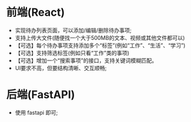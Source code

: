 # 前端(React)
- 实现待办列表页面，可以添加/编辑/删除待办事项; 
- 支持上传大文件(随便找一个大于500MB的文本、视频或其他文件都可以)
- 【可选】每个待办事项支持添加多个“标签”(例如“工作”、“生活”、“学习”)
- 【可选】支持筛选标签(例如只看“工作”类的事项)
- 【可选】增加一个“搜索事项”的接口，支持关键词模糊匹配。 
- UI要求不高，但要结构清晰、交互顺畅;

# 后端(FastAPI)

- 使用 fastapi 即可;



